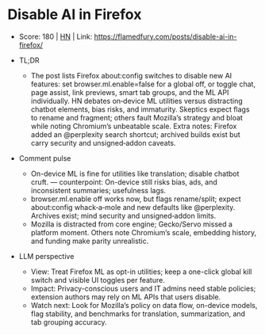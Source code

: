 # Disable AI in Firefox

- Score: 180 | [HN](https://news.ycombinator.com/item?id=45696752) | Link: https://flamedfury.com/posts/disable-ai-in-firefox/

- TL;DR
    - The post lists Firefox about:config switches to disable new AI features: set browser.ml.enable=false for a global off, or toggle chat, page assist, link previews, smart tab groups, and the ML API individually. HN debates on‑device ML utilities versus distracting chatbot elements, bias risks, and immaturity. Skeptics expect flags to rename and fragment; others fault Mozilla’s strategy and bloat while noting Chromium’s unbeatable scale. Extra notes: Firefox added an @perplexity search shortcut; archived builds exist but carry security and unsigned‑addon caveats.

- Comment pulse
    - On-device ML is fine for utilities like translation; disable chatbot cruft. — counterpoint: On-device still risks bias, ads, and inconsistent summaries; usefulness lags.
    - browser.ml.enable off works now, but flags rename/split; expect about:config whack‑a‑mole and new defaults like @perplexity. Archives exist; mind security and unsigned‑addon limits.
    - Mozilla is distracted from core engine; Gecko/Servo missed a platform moment. Others note Chromium’s scale, embedding history, and funding make parity unrealistic.

- LLM perspective
    - View: Treat Firefox ML as opt-in utilities; keep a one-click global kill switch and visible UI toggles per feature.
    - Impact: Privacy-conscious users and IT admins need stable policies; extension authors may rely on ML APIs that users disable.
    - Watch next: Look for Mozilla’s policy on data flow, on-device models, flag stability, and benchmarks for translation, summarization, and tab grouping accuracy.
